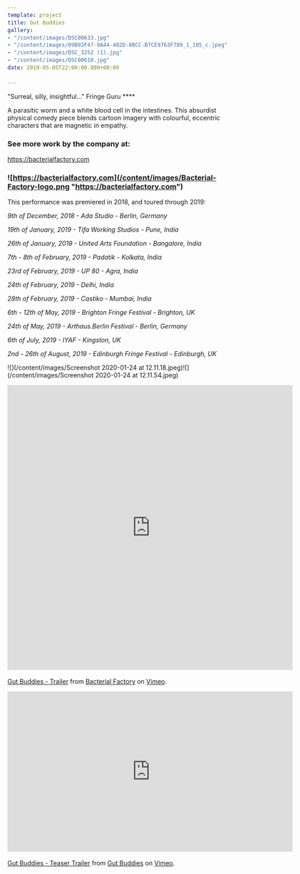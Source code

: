 ```yaml
---
template: project
title: Gut Buddies
gallery:
- "/content/images/DSC00633.jpg"
- "/content/images/09B92F47-9A44-482D-8BCC-B7CE9763F789_1_105_c.jpeg"
- "/content/images/DSC_3252 (1).jpg"
- "/content/images/DSC00610.jpg"
date: 2019-05-05T22:00:00.000+00:00

---
```

"Surreal, silly, insightful..." Fringe Guru ****

A parasitic worm and a white blood cell in the intestines. This absurdist physical comedy piece blends cartoon imagery with colourful, eccentric characters that are magnetic in empathy.

### See more work by the company at:

https://bacterialfactory.com

### ![https://bacterialfactory.com](/content/images/Bacterial-Factory-logo.png "https://bacterialfactory.com")

This performance was premiered in 2018, and toured through 2019:

_9th of December, 2018 - Ada Studio - Berlin, Germany_

_19th of January, 2019 - Tifa Working Studios - Pune, India_

_26th of January, 2019 - United Arts Foundation - Bangalore, India_

_7th - 8th of February, 2019 - Padatik - Kolkata, India_

_23rd of February, 2019 - UP 80 - Agra, India_

_24th of February, 2019 - Delhi, India_

_28th of February, 2019 - Castiko - Mumbai, India_

_6th - 12th of May, 2019 - Brighton Fringe Festival - Brighton, UK_

_24th of May, 2019 - Arthaus.Berlin Festival - Berlin, Germany_

_6th of July, 2019 - IYAF - Kingston, UK_

_2nd - 26th of August, 2019 - Edinburgh Fringe Festival - Edinburgh, UK_

![](/content/images/Screenshot 2020-01-24 at 12.11.18.jpeg)![](/content/images/Screenshot 2020-01-24 at 12.11.54.jpeg)

<iframe src="https://player.vimeo.com/video/349909318" width="640" height="640" frameborder="0" allow="autoplay; fullscreen" allowfullscreen></iframe>

<p><a href="https://vimeo.com/349909318">Gut Buddies - Trailer</a> from <a href="https://vimeo.com/user101132328">Bacterial Factory</a> on <a href="https://vimeo.com">Vimeo</a>.</p>

<iframe src="https://player.vimeo.com/video/293715464" width="640" height="360" frameborder="0" allow="autoplay; fullscreen" allowfullscreen></iframe>

<p><a href="https://vimeo.com/293715464">Gut Buddies - Teaser Trailer</a> from <a href="https://vimeo.com/gutbuddies">Gut Buddies</a> on <a href="https://vimeo.com">Vimeo</a>.</p>